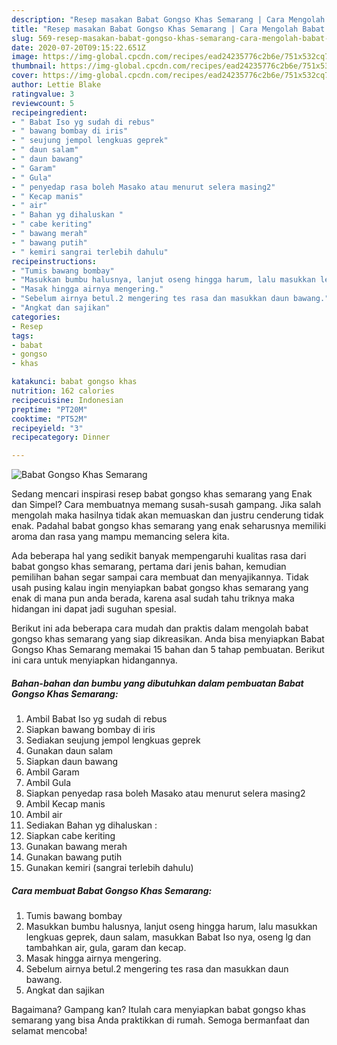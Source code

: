 ```yaml
---
description: "Resep masakan Babat Gongso Khas Semarang | Cara Mengolah Babat Gongso Khas Semarang Yang Bisa Manjain Lidah"
title: "Resep masakan Babat Gongso Khas Semarang | Cara Mengolah Babat Gongso Khas Semarang Yang Bisa Manjain Lidah"
slug: 569-resep-masakan-babat-gongso-khas-semarang-cara-mengolah-babat-gongso-khas-semarang-yang-bisa-manjain-lidah
date: 2020-07-20T09:15:22.651Z
image: https://img-global.cpcdn.com/recipes/ead24235776c2b6e/751x532cq70/babat-gongso-khas-semarang-foto-resep-utama.jpg
thumbnail: https://img-global.cpcdn.com/recipes/ead24235776c2b6e/751x532cq70/babat-gongso-khas-semarang-foto-resep-utama.jpg
cover: https://img-global.cpcdn.com/recipes/ead24235776c2b6e/751x532cq70/babat-gongso-khas-semarang-foto-resep-utama.jpg
author: Lettie Blake
ratingvalue: 3
reviewcount: 5
recipeingredient:
- " Babat Iso yg sudah di rebus"
- " bawang bombay di iris"
- " seujung jempol lengkuas geprek"
- " daun salam"
- " daun bawang"
- " Garam"
- " Gula"
- " penyedap rasa boleh Masako atau menurut selera masing2"
- " Kecap manis"
- " air"
- " Bahan yg dihaluskan "
- " cabe keriting"
- " bawang merah"
- " bawang putih"
- " kemiri sangrai terlebih dahulu"
recipeinstructions:
- "Tumis bawang bombay"
- "Masukkan bumbu halusnya, lanjut oseng hingga harum, lalu masukkan lengkuas geprek, daun salam, masukkan Babat Iso nya, oseng lg dan tambahkan air, gula, garam dan kecap."
- "Masak hingga airnya mengering."
- "Sebelum airnya betul.2 mengering tes rasa dan masukkan daun bawang."
- "Angkat dan sajikan"
categories:
- Resep
tags:
- babat
- gongso
- khas

katakunci: babat gongso khas 
nutrition: 162 calories
recipecuisine: Indonesian
preptime: "PT20M"
cooktime: "PT52M"
recipeyield: "3"
recipecategory: Dinner

---
```



![Babat Gongso Khas Semarang](https://img-global.cpcdn.com/recipes/ead24235776c2b6e/751x532cq70/babat-gongso-khas-semarang-foto-resep-utama.jpg)

Sedang mencari inspirasi resep babat gongso khas semarang yang Enak dan Simpel? Cara membuatnya memang susah-susah gampang. Jika salah mengolah maka hasilnya tidak akan memuaskan dan justru cenderung tidak enak. Padahal babat gongso khas semarang yang enak seharusnya memiliki aroma dan rasa yang mampu memancing selera kita.



Ada beberapa hal yang sedikit banyak mempengaruhi kualitas rasa dari babat gongso khas semarang, pertama dari jenis bahan, kemudian pemilihan bahan segar sampai cara membuat dan menyajikannya. Tidak usah pusing kalau ingin menyiapkan babat gongso khas semarang yang enak di mana pun anda berada, karena asal sudah tahu triknya maka hidangan ini dapat jadi suguhan spesial.


Berikut ini ada beberapa cara mudah dan praktis dalam mengolah babat gongso khas semarang yang siap dikreasikan. Anda bisa menyiapkan Babat Gongso Khas Semarang memakai 15 bahan dan 5 tahap pembuatan. Berikut ini cara untuk menyiapkan hidangannya.

<!--inarticleads1-->

##### Bahan-bahan dan bumbu yang dibutuhkan dalam pembuatan Babat Gongso Khas Semarang:

1. Ambil  Babat Iso yg sudah di rebus
1. Siapkan  bawang bombay di iris
1. Sediakan  seujung jempol lengkuas geprek
1. Gunakan  daun salam
1. Siapkan  daun bawang
1. Ambil  Garam
1. Ambil  Gula
1. Siapkan  penyedap rasa boleh Masako atau menurut selera masing2
1. Ambil  Kecap manis
1. Ambil  air
1. Sediakan  Bahan yg dihaluskan :
1. Siapkan  cabe keriting
1. Gunakan  bawang merah
1. Gunakan  bawang putih
1. Gunakan  kemiri (sangrai terlebih dahulu)




<!--inarticleads2-->

##### Cara membuat Babat Gongso Khas Semarang:

1. Tumis bawang bombay
1. Masukkan bumbu halusnya, lanjut oseng hingga harum, lalu masukkan lengkuas geprek, daun salam, masukkan Babat Iso nya, oseng lg dan tambahkan air, gula, garam dan kecap.
1. Masak hingga airnya mengering.
1. Sebelum airnya betul.2 mengering tes rasa dan masukkan daun bawang.
1. Angkat dan sajikan




Bagaimana? Gampang kan? Itulah cara menyiapkan babat gongso khas semarang yang bisa Anda praktikkan di rumah. Semoga bermanfaat dan selamat mencoba!
